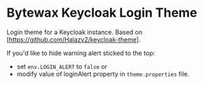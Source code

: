 # Bytewax Keycloak Login Theme

Login theme for a Keycloak instance. Based on [https://github.com/Halazv2/keycloak-theme].

If you'd like to hide warning alert sticked to the top:

- set `env.LOGIN_ALERT` to `false`
  or
- modify value of loginAlert property in `theme.properties` file.
